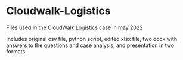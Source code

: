 # Cloudwalk-Logistics

Files used in the CloudWalk Logistics case in may 2022

Includes original csv file, python script, edited xlsx file, two docx with answers to the questions and case analysis, and presentation in two formats.
